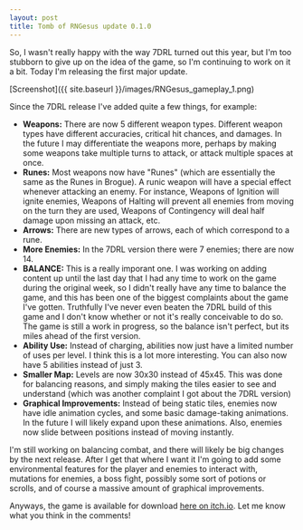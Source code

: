 ```yaml
---
layout: post
title: Tomb of RNGesus update 0.1.0
---
```



So, I wasn't really happy with the way 7DRL turned out this year, but I'm too stubborn to give up on the idea of the game, so I'm continuing to work on it a bit. Today I'm releasing the first major update.
 

[Screenshot]({{ site.baseurl }}/images/RNGesus_gameplay_1.png)

Since the 7DRL release I've added quite a few things, for example:
 
* **Weapons:** There are now 5 different weapon types. Different weapon types have different accuracies, critical hit chances, and damages. In the future I may differentiate the weapons more, perhaps by making some weapons take multiple turns to attack, or attack multiple spaces at once.
* **Runes:** Most weapons now have "Runes" (which are essentially the same as the Runes in Brogue). A runic weapon will have a special effect whenever attacking an enemy. For instance, Weapons of Ignition will ignite enemies, Weapons of Halting will prevent all enemies from moving on the turn they are used, Weapons of Contingency will deal half damage upon missing an attack, etc.
* **Arrows:** There are new types of arrows, each of which correspond to a rune.
* **More Enemies:** In the 7DRL version there were 7 enemies; there are now 14.
* **BALANCE:** This is a really imporant one. I was working on adding content up until the last day that I had any time to work on the game during the original week, so I didn't really have any time to balance the game, and this has been one of the biggest complaints about the game I've gotten. Truthfully I've never even beaten the 7DRL build of this game and I don't know whether or not it's really conceivable to do so. The game is still a work in progress, so the balance isn't perfect, but its miles ahead of the first version.
* **Ability Use:** Instead of charging, abilities now just have a limited number of uses per level. I think this is a lot more interesting. You can also now have 5 abilities instead of just 3.
* **Smaller Map:** Levels are now 30x30 instead of 45x45. This was done for balancing reasons, and simply making the tiles easier to see and understand (which was another complaint I got about the 7DRL version)
* **Graphical Improvements:** Instead of being static tiles, enemies now have idle animation cycles, and some basic damage-taking animations. In the future I will likely expand upon these animations. Also, enemies now slide between positions instead of moving instantly.

I'm still working on balancing combat, and there will likely be big changes by the next release. After I get that where I want it I'm going to add some environmental features for the player and enemies to interact with, mutations for enemies, a boss fight, possibly some sort of potions or scrolls, and of course a massive amount of graphical improvements.

Anyways, the game is available for download [here on itch.io](http://bunnyhopgames.itch.io/RNGesus). Let me know what you think in the comments!

